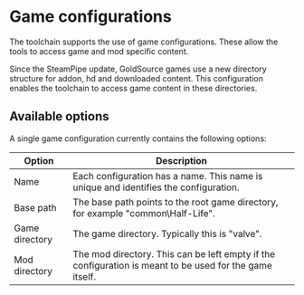 # Game configurations

The toolchain supports the use of game configurations. These allow the tools to access game and mod specific content.

Since the SteamPipe update, GoldSource games use a new directory structure for addon, hd and downloaded content. This configuration enables the toolchain to access game content in these directories.

## Available options

A single game configuration currently contains the following options:

Option | Description
------ | -----------
Name | Each configuration has a name. This name is unique and identifies the configuration.
Base path | The base path points to the root game directory, for example "common\Half-Life".
Game directory | The game directory. Typically this is "valve".
Mod directory | The mod directory. This can be left empty if the configuration is meant to be used for the game itself.
